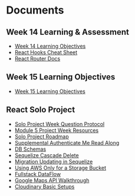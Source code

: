 # Documents

## Week 14 Learning & Assessment

- [Week 14 Learning Objectives][week14-learning-objectives]
- [React Hooks Cheat Sheet][react-hooks-cheatsheet]
- [React Router Docs][react-router-docs]

## Week 15 Learning Objectives

- [Week 15 Learning Objectives][week15-learning-objectives]

## React Solo Project

- [Solo Project Week Question Protocol][solo-week-question-protocol]
- [Module 5 Project Week Resources][solo-project-resources]
- [Solo Project Roadmap][solo-project-roadmap]
- [Supplemental Authenticate Me Read Along][authenticate-me-read-along]
- [DB Schemas][db-schemas]
- [Sequelize Cascade Delete][sequelize-cascade-delete]
- [Migration Updating in Sequelize][sequelize-migration-update]
- [Using AWS Only for a Storage Bucket][aws-just-storage]
- [Fullstack DataFlow][fullstack-data-flow]
- [Google Maps API Walkthrough][google-maps-api-walkthrough]
- [Cloudinary Basic Setups][cloudinary-basic-setup]

[db-schemas]: ./assets/dbschemas
[react-hooks-cheatsheet]: https://gist.github.com/jamesurobertson/f87c68f5eb2839e3dee88279aca6054c
[week14-learning-objectives]: https://github.com/jdrichardsappacad/week14-react-learning-objectives
[week15-learning-objectives]: https://github.com/jdrichardsappacad/week15-react-learning-objectives/
[react-router-docs]: https://reactrouter.com/web/guides/quick-start
[sequelize-cascade-delete]: https://github.com/Lazytangent/sequelize__migration_hooks
[authenticate-me-read-along]: https://github.com/Lazytangent/authenticate-me-read-along
[sequelize-migration-update]: https://github.com/Lazytangent/migrations-demo-with-sequelize
[aws-just-storage]: https://github.com/Lazytangent/aws-s3-just-storage
[fullstack-data-flow]: https://github.com/Lazytangent/DataFlow
[solo-project-roadmap]: ./assets/react-project-week-roadmap.md
[solo-project-resources]: https://github.com/Lazytangent/Mod-5-Project-Week
[solo-week-question-protocol]: ./assets/solo-week-question-protocol.md
[google-maps-api-walkthrough]: https://github.com/Lazytangent/Google-Maps-API-Walkthrough
[cloudinary-basic-setup]: https://github.com/Lazytangent/Cloudinary-BasicSetup.git

